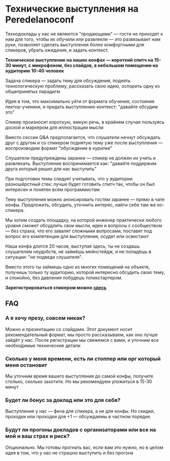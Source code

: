 # Технические выступления на **Peredelanoconf**

Технодоклады у нас не являются "продающими" — гости не приходят к нам для того, чтобы их обучили или развлекли — это развязывает нам руки, позволяет сделать выступления более комфортными для спикеров, убрать ожидания, и задать контекст.

**Техническое выступление на наших конфах — короткий спитч на 15-30 минут, с микрофоном, без слайдов, в небольшом помещении на аудиторию 10-40 человек**

Задача спикера — задать тему для обсуждения, поднять технологическую проблему, 
рассказать свою идею, оспорить одну из общепринятых парадигм

Идея в том, что максимально уйти от формата обучения, состояния лектор-ученики, и придать выступлению контекст: "давайте обсудим это"

Спикер произносит короткую, емкую речь, в крайнем случае пользуясь доской и маркером для иллюстрации мысли

Вместо сессии Q&A предполагается, что слушатели начнут обсуждать друг с другом и со спикером поднятую тему уже после выступления — воспроизводим формат "обусждение в курилке"

Слушатели предупреждены заранее — спикер не должен их учить и развлекать. Выступление воспринимается как: "давайте поддержим друга который решил для нас выступить"

При подготовки темы следует учитывать, что у аудитории разношёрстный стек: лучше будет готовить спитч так, чтобы он был интересен и понятен всем программистам

Тему выступления можно анонсировать гостям заранее — прямо в чате конфы. Предложить, обсудить, уточнить интерес, найти себе там же ко-спикера.

Мы хотим создать площадку, на которой инженер практически любого уровня сможет обсудлить свои мысли, идеи и вопросы с сообществом — без страха, что его завалят сложными вопросами, поставят под вопрос его компетенции для выступления, осудят или освистают

Наша конфа длится 20 часов, выступая здесь, ты не создашь слушателям неудобств, не займёшь мейнстейдж, и не попадёшь в ситуации: "не подведи слушателя".

Вместо этого ты займешь одно из многих помещений на объекте, получишь только ту аудиторию, которой интересно обсудить свою тему, и спокойно, без давления побудешь топикстартером.

**Зарегистрироваться спикером можно [здесь](https://forms.gle/urYmJWhtYStrpB7X6)**

## FAQ

### А я хочу презу, совсем никак?

Можно и презентацию со слайдами. Этот документ носит рекомендательный формат, мы просто рассказываем, как оно лучше зайдёт у нас. После регистрации мы свяжемся с вами, и уточним все необходимые технические детали

### Сколько у меня времени, есть ли стоппер или орг который меня остановит

Мы уточним время вашего выступления до самой конфы, получите столько, сколько захотите. Но мы рекомендуем уложиться в 15-30 минут

### Будет ли бонус за доклад или это для себя?

Выступление у нас — фича для спикера, а не для конфы. Но скидки, проходки или проходки для +1 — обсуждаемы в частном порядке.

### Будут ли прогоны докладов с организаторами или все на мой и ваш страх и риск?

Опционально. Мы готовы прогнать вас, если вам это нужно, но в целом идея в том, что у нас не страшно выступить и без прогона
